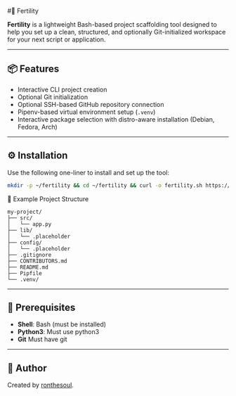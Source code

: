#🧪 Fertility

**Fertility** is a lightweight Bash-based project scaffolding tool designed to help you set up a clean, structured, and optionally Git-initialized workspace for your next script or application.

---

## 📦 Features

- Interactive CLI project creation
- Optional Git initialization
- Optional SSH-based GitHub repository connection
- Pipenv-based virtual environment setup (`.venv`)
- Interactive package selection with distro-aware installation (Debian, Fedora, Arch)
---

## ⚙️ Installation

Use the following one-liner to install and set up the tool:

```bash
mkdir -p ~/fertility && cd ~/fertility && curl -o fertility.sh https://raw.githubusercontent.com/ronthesoul/fertility/main/fertility.sh && chmod +x fertility.sh
```
📁 Example Project Structure
```
my-project/
├── src/
│   └── app.py
├── lib/
│   └── .placeholder
├── config/
│   └── .placeholder
├── .gitignore
├── CONTRIBUTORS.md
├── README.md
├── Pipfile
└── .venv/
```
---
## 🔧 Prerequisites
-  **Shell**: Bash (must be installed)
-  **Python3**: Must use python3
-  **Git** Must have git
---

## 👤 Author
Created by [ronthesoul](https://github.com/ronthesoul).
